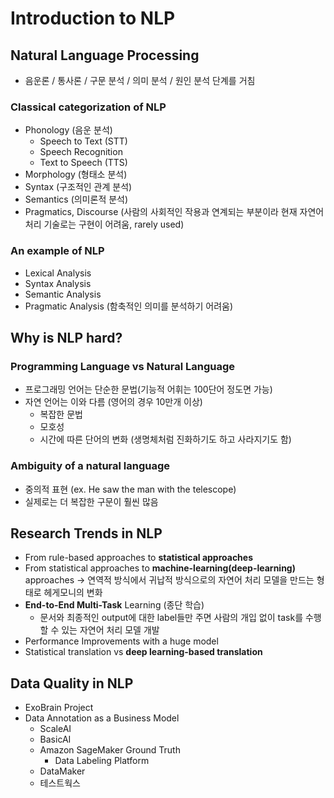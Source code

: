 # Introduction to NLP
## Natural Language Processing
- 음운론 / 통사론 / 구문 분석 / 의미 분석 / 원인 분석 단계를 거침
### Classical categorization of NLP
- Phonology (음운 분석)
	- Speech to Text (STT)
	- Speech Recognition
	- Text to Speech (TTS)
- Morphology (형태소 분석)
- Syntax (구조적인 관계 분석)
- Semantics (의미론적 분석)
- Pragmatics, Discourse (사람의 사회적인 작용과 연계되는 부분이라 현재 자연어처리 기술로는 구현이 어려움, rarely used)
### An example of NLP
- Lexical Analysis
- Syntax Analysis
- Semantic Analysis
- Pragmatic Analysis (함축적인 의미를 분석하기 어려움)
## Why is NLP hard?
### Programming Language vs Natural Language
- 프로그래밍 언어는 단순한 문법(기능적 어휘는 100단어 정도면 가능)
- 자연 언어는 이와 다름 (영어의 경우 10만개 이상)
	- 복잡한 문법
	- 모호성
	- 시간에 따른 단어의 변화 (생명체처럼 진화하기도 하고 사라지기도 함)
### Ambiguity of a natural language
- 중의적 표현 (ex. He saw the man with the telescope)
- 실제로는 더 복잡한 구문이 훨씬 많음
## Research Trends in NLP
- From rule-based approaches to **statistical approaches**
- From statistical approaches to **machine-learning(deep-learning)** approaches
  -> 연역적 방식에서 귀납적 방식으로의 자연어 처리 모델을 만드는 형태로 헤게모니의 변화
- **End-to-End Multi-Task** Learning (종단 학습)
	- 문서와 최종적인 output에 대한 label들만 주면 사람의 개입 없이 task를 수행할 수 있는 자연어 처리 모델 개발
- Performance Improvements with a huge model
- Statistical translation vs **deep learning-based translation**
## Data Quality in NLP
- ExoBrain Project
- Data Annotation as a Business Model
	- ScaleAI
	- BasicAI
	- Amazon SageMaker Ground Truth
		- Data Labeling Platform
	- DataMaker
	- 테스트웍스
